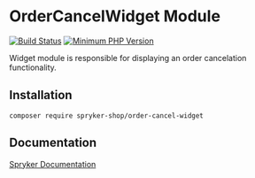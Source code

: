 # OrderCancelWidget Module
[![Build Status](https://travis-ci.org/spryker-shop/order-cancel-widget.svg)](https://travis-ci.org/spryker-shop/order-cancel-widget)
[![Minimum PHP Version](https://img.shields.io/badge/php-%3E%3D%207.3-8892BF.svg)](https://php.net/)

Widget module is responsible for displaying an order cancelation functionality.

## Installation

```
composer require spryker-shop/order-cancel-widget
```

## Documentation

[Spryker Documentation](https://academy.spryker.com/developing_with_spryker/module_guide/modules.html)
